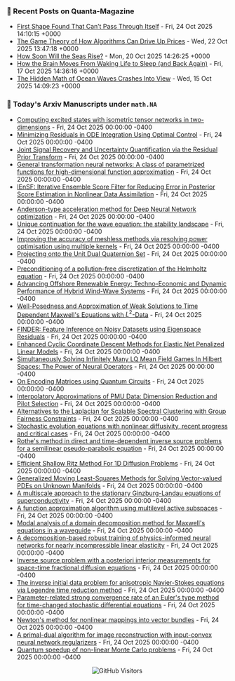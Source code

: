 ### 📝 Recent Posts on Quanta-Magazine
<!-- quanta starts -->
* <a href="https://www.quantamagazine.org/first-shape-found-that-cant-pass-through-itself-20251024/">First Shape Found That Can’t Pass Through Itself</a> - Fri, 24 Oct 2025 14:10:15 +0000
* <a href="https://www.quantamagazine.org/the-game-theory-of-how-algorithms-can-drive-up-prices-20251022/">The Game Theory of How Algorithms Can Drive Up Prices</a> - Wed, 22 Oct 2025 13:47:18 +0000
* <a href="https://www.quantamagazine.org/how-soon-will-the-seas-rise-20251020/">How Soon Will the Seas Rise?</a> - Mon, 20 Oct 2025 14:26:25 +0000
* <a href="https://www.quantamagazine.org/how-the-brain-moves-from-waking-life-to-sleep-and-back-again-20251017/">How the Brain Moves From Waking Life to Sleep (and Back Again)</a> - Fri, 17 Oct 2025 14:36:16 +0000
* <a href="https://www.quantamagazine.org/the-hidden-math-of-ocean-waves-crashes-into-view-20251015/">The Hidden Math of Ocean Waves Crashes Into View</a> - Wed, 15 Oct 2025 14:09:23 +0000
<!-- quanta ends -->


### 📝 Today's Arxiv Manuscripts under ``math.NA``
<!-- arxiv-math-na starts -->
* <a href="https://arxiv.org/abs/2510.20063">Computing excited states with isometric tensor networks in two-dimensions</a> - Fri, 24 Oct 2025 00:00:00 -0400
* <a href="https://arxiv.org/abs/2510.20117">Minimizing Residuals in ODE Integration Using Optimal Control</a> - Fri, 24 Oct 2025 00:00:00 -0400
* <a href="https://arxiv.org/abs/2510.20136">Joint Signal Recovery and Uncertainty Quantification via the Residual Prior Transform</a> - Fri, 24 Oct 2025 00:00:00 -0400
* <a href="https://arxiv.org/abs/2510.20142">General transformation neural networks: A class of parametrized functions for high-dimensional function approximation</a> - Fri, 24 Oct 2025 00:00:00 -0400
* <a href="https://arxiv.org/abs/2510.20159">IEnSF: Iterative Ensemble Score Filter for Reducing Error in Posterior Score Estimation in Nonlinear Data Assimilation</a> - Fri, 24 Oct 2025 00:00:00 -0400
* <a href="https://arxiv.org/abs/2510.20254">Anderson-type acceleration method for Deep Neural Network optimization</a> - Fri, 24 Oct 2025 00:00:00 -0400
* <a href="https://arxiv.org/abs/2510.20359">Unique continuation for the wave equation: the stability landscape</a> - Fri, 24 Oct 2025 00:00:00 -0400
* <a href="https://arxiv.org/abs/2510.20365">Improving the accuracy of meshless methods via resolving power optimisation using multiple kernels</a> - Fri, 24 Oct 2025 00:00:00 -0400
* <a href="https://arxiv.org/abs/2510.20425">Projecting onto the Unit Dual Quaternion Set</a> - Fri, 24 Oct 2025 00:00:00 -0400
* <a href="https://arxiv.org/abs/2510.20564">Preconditioning of a pollution-free discretization of the Helmholtz equation</a> - Fri, 24 Oct 2025 00:00:00 -0400
* <a href="https://arxiv.org/abs/2510.20601">Advancing Offshore Renewable Energy: Techno-Economic and Dynamic Performance of Hybrid Wind-Wave Systems</a> - Fri, 24 Oct 2025 00:00:00 -0400
* <a href="https://arxiv.org/abs/2510.20752">Well-Posedness and Approximation of Weak Solutions to Time Dependent Maxwell's Equations with $L^2$-Data</a> - Fri, 24 Oct 2025 00:00:00 -0400
* <a href="https://arxiv.org/abs/2510.19917">FINDER: Feature Inference on Noisy Datasets using Eigenspace Residuals</a> - Fri, 24 Oct 2025 00:00:00 -0400
* <a href="https://arxiv.org/abs/2510.19999">Enhanced Cyclic Coordinate Descent Methods for Elastic Net Penalized Linear Models</a> - Fri, 24 Oct 2025 00:00:00 -0400
* <a href="https://arxiv.org/abs/2510.20017">Simultaneously Solving Infinitely Many LQ Mean Field Games In Hilbert Spaces: The Power of Neural Operators</a> - Fri, 24 Oct 2025 00:00:00 -0400
* <a href="https://arxiv.org/abs/2510.20030">On Encoding Matrices using Quantum Circuits</a> - Fri, 24 Oct 2025 00:00:00 -0400
* <a href="https://arxiv.org/abs/2510.20116">Interpolatory Approximations of PMU Data: Dimension Reduction and Pilot Selection</a> - Fri, 24 Oct 2025 00:00:00 -0400
* <a href="https://arxiv.org/abs/2510.20220">Alternatives to the Laplacian for Scalable Spectral Clustering with Group Fairness Constraints</a> - Fri, 24 Oct 2025 00:00:00 -0400
* <a href="https://arxiv.org/abs/2510.20471">Stochastic evolution equations with nonlinear diffusivity, recent progress and critical cases</a> - Fri, 24 Oct 2025 00:00:00 -0400
* <a href="https://arxiv.org/abs/2510.20642">Rothe's method in direct and time-dependent inverse source problems for a semilinear pseudo-parabolic equation</a> - Fri, 24 Oct 2025 00:00:00 -0400
* <a href="https://arxiv.org/abs/2404.17750">Efficient Shallow Ritz Method For 1D Diffusion Problems</a> - Fri, 24 Oct 2025 00:00:00 -0400
* <a href="https://arxiv.org/abs/2406.12210">Generalized Moving Least-Squares Methods for Solving Vector-valued PDEs on Unknown Manifolds</a> - Fri, 24 Oct 2025 00:00:00 -0400
* <a href="https://arxiv.org/abs/2409.12023">A multiscale approach to the stationary Ginzburg-Landau equations of superconductivity</a> - Fri, 24 Oct 2025 00:00:00 -0400
* <a href="https://arxiv.org/abs/2501.12867">A function approximation algorithm using multilevel active subspaces</a> - Fri, 24 Oct 2025 00:00:00 -0400
* <a href="https://arxiv.org/abs/2502.15548">Modal analysis of a domain decomposition method for Maxwell's equations in a waveguide</a> - Fri, 24 Oct 2025 00:00:00 -0400
* <a href="https://arxiv.org/abs/2505.21994">A decomposition-based robust training of physics-informed neural networks for nearly incompressible linear elasticity</a> - Fri, 24 Oct 2025 00:00:00 -0400
* <a href="https://arxiv.org/abs/2506.21070">Inverse source problem with a posteriori interior measurements for space-time fractional diffusion equations</a> - Fri, 24 Oct 2025 00:00:00 -0400
* <a href="https://arxiv.org/abs/2507.16810">The inverse initial data problem for anisotropic Navier-Stokes equations via Legendre time reduction method</a> - Fri, 24 Oct 2025 00:00:00 -0400
* <a href="https://arxiv.org/abs/2510.16405">Parameter-related strong convergence rate of an Euler's type method for time-changed stochastic differential equations</a> - Fri, 24 Oct 2025 00:00:00 -0400
* <a href="https://arxiv.org/abs/2404.04073">Newton's method for nonlinear mappings into vector bundles</a> - Fri, 24 Oct 2025 00:00:00 -0400
* <a href="https://arxiv.org/abs/2410.12441">A primal-dual algorithm for image reconstruction with input-convex neural network regularizers</a> - Fri, 24 Oct 2025 00:00:00 -0400
* <a href="https://arxiv.org/abs/2502.05094">Quantum speedup of non-linear Monte Carlo problems</a> - Fri, 24 Oct 2025 00:00:00 -0400
<!-- arxiv-math-na ends -->

<div align="center">
  
![GitHub Visitors](https://api.visitorbadge.io/api/visitors?path=https%3A%2F%2Fgithub.com%2Flowrank&label=profile%20views&labelColor=%231e1e2e&countColor=%23cba6f7)



</div>

